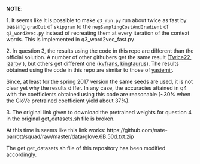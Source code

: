 <p><strong>NOTE</strong>:</p>

<p>1. It seems like it is possible to make <code>q3_run.py</code> run about twice as fast by passing <code>gradOut</code> of <code>skipgram</code> to the <code>negSamplingCostAndGradient</code> of <code>q3_word2vec.py</code> instead of recreating them at every iteration of the context words. This is implemented in q3_word2vec_fast.py</p>

<p>2. In question 3, the results using the code in this repo are different than the official solution. A number of other githubers get the same result (<a href="https://github.com/Twice22/CS224n-solutions/blob/master/Assigment%201/assignment1/q3_word_vectors.png">Twice22</a>, <a href="https://github.com/izarov/cs224n/blob/master/assignment1/q3_word_vectors.png">izarov</a> ), but others get different one (<a href="https://github.com/kvfrans/cs224-solutions/blob/master/a1/q3_word_vectors.png">kvfrans</a>, <a href="https://github.com/kingtaurus/cs224d/blob/master/assignment1/q3_word_vectors.png">kingtaurus</a>). The results obtained using the code in this repo are similar to those of <a href="https://github.com/yasiemir/cs224n/blob/master/assignment1/q3_word_vectors.png">yasiemir</a>.</p>

<p>Since, at least for the spring 2017 version the same seeds are used, it is not clear yet why the results differ. In any case, the accuracies attained in q4 with the coefficients obtained using this code are reasonable (~30% when the GloVe pretrained coefficient yield about 37%).</p>

<p>3. The original link given to download the pretrained weights for question 4 in the original get_datasets.sh file is broken.</p>
<p>At this time is seems like this link works: https://github.com/nate-parrott/squad/raw/master/data/glove.6B.50d.txt.zip</p>
<p>The get get_datasets.sh file of this repository has been modified accordingly.</p>
